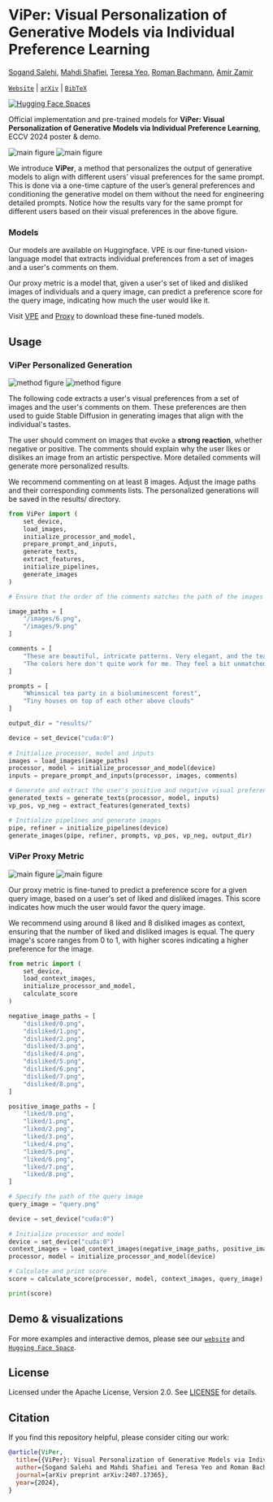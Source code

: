 # ViPer: Visual Personalization of Generative Models via Individual Preference Learning

[Sogand Salehi](https://sogandstormesalehi.github.io/), [Mahdi Shafiei](), [Teresa Yeo](https://aserety.github.io/), [Roman Bachmann](https://roman-bachmann.github.io/), [Amir Zamir](https://vilab.epfl.ch/zamir/)


 [`Website`](https://viper.epfl.ch/) | [`arXiv`](https://arxiv.org/abs/2407.17365) | [`BibTeX`](#citation)

[![Hugging Face Spaces](https://img.shields.io/badge/%F0%9F%A4%97%20Hugging%20Face-Spaces-blue)](https://huggingface.co/spaces/EPFL-VILAB/ViPer)


Official implementation and pre-trained models for **ViPer: Visual Personalization of Generative Models via Individual Preference Learning**, ECCV 2024 poster & demo.


![main figure](./assets/pf-nightmode.png#gh-dark-mode-only)
![main figure](./assets/pf-lightmode.png#gh-light-mode-only)

We introduce **ViPer**, a method that personalizes the output of generative models to align with different users’ visual preferences for the same prompt. This is done via a one-time capture of the user’s general preferences and conditioning the generative model on them without the need for engineering detailed prompts. Notice how the results vary for the same prompt for different users based on their visual preferences in the above figure.


### Models

Our models are available on Huggingface. VPE is our fine-tuned vision-language model that extracts individual preferences from a set of images and a user's comments on them.

Our proxy metric is a model that, given a user's set of liked and disliked images of individuals and a query image, can predict a preference score for the query image, indicating how much the user would like it.

Visit [VPE](https://huggingface.co/EPFL-VILAB/VPE-ViPer) and [Proxy](https://huggingface.co/EPFL-VILAB/Metric-ViPer) to download these fine-tuned models. 

## Usage

### ViPer Personalized Generation

![method figure](./assets/viper-method-nightmode.png#gh-dark-mode-only)
![method figure](./assets/viper-method-lightmode.png#gh-light-mode-only)

The following code extracts a user's visual preferences from a set of images and the user's comments on them. These preferences are then used to guide Stable Diffusion in generating images that align with the individual's tastes.

The user should comment on images that evoke a **strong reaction**, whether negative or positive. The comments should explain why the user likes or dislikes an image from an artistic perspective. More detailed comments will generate more personalized results.

We recommend commenting on at least 8 images. Adjust the image paths and their corresponding comments lists. The personalized generations will be saved in the results/ directory.

```python
from ViPer import (
    set_device,
    load_images,
    initialize_processor_and_model,
    prepare_prompt_and_inputs,
    generate_texts,
    extract_features,
    initialize_pipelines,
    generate_images
)

# Ensure that the order of the comments matches the path of the images they refer to.

image_paths = [
    "/images/6.png",
    "/images/9.png"
]

comments = [
    "These are beautiful, intricate patterns. Very elegant, and the teal blue colors are lovely. I love the flowing lines.",
    "The colors here don't quite work for me. They feel a bit unmatched and artificial. The concept also seems a bit boring and artificial to me.",
]

prompts = [
    "Whimsical tea party in a bioluminescent forest",
    "Tiny houses on top of each other above clouds"
]

output_dir = "results/"

device = set_device("cuda:0")
    
# Initialize processor, model and inputs
images = load_images(image_paths)
processor, model = initialize_processor_and_model(device)
inputs = prepare_prompt_and_inputs(processor, images, comments)

# Generate and extract the user's positive and negative visual preferences
generated_texts = generate_texts(processor, model, inputs)
vp_pos, vp_neg = extract_features(generated_texts)

# Initialize pipelines and generate images
pipe, refiner = initialize_pipelines(device)
generate_images(pipe, refiner, prompts, vp_pos, vp_neg, output_dir)

```

### ViPer Proxy Metric

![main figure](./assets/metric-nightmode.png#gh-dark-mode-only)
![main figure](./assets/metric-lightmode.png#gh-light-mode-only)


Our proxy metric is fine-tuned to predict a preference score for a given query image, based on a user's set of liked and disliked images. This score indicates how much the user would favor the query image.

We recommend using around 8 liked and 8 disliked images as context, ensuring that the number of liked and disliked images is equal. The query image's score ranges from 0 to 1, with higher scores indicating a higher preference for the image.

```python
from metric import (
    set_device,
    load_context_images,
    initialize_processor_and_model,
    calculate_score
)

negative_image_paths = [
    "disliked/0.png",
    "disliked/1.png",
    "disliked/2.png",
    "disliked/3.png",
    "disliked/4.png",
    "disliked/5.png",
    "disliked/6.png",
    "disliked/7.png",
    "disliked/8.png",
]

positive_image_paths = [
    "liked/0.png",
    "liked/1.png",
    "liked/2.png",
    "liked/3.png",
    "liked/4.png",
    "liked/5.png",
    "liked/6.png",
    "liked/7.png",
    "liked/8.png",
]

# Specify the path of the query image
query_image = "query.png"

device = set_device("cuda:0")
    
# Initialize processor and model
device = set_device("cuda:0")
context_images = load_context_images(negative_image_paths, positive_image_paths)
processor, model = initialize_processor_and_model(device)

# Calculate and print score
score = calculate_score(processor, model, context_images, query_image)

print(score)

```


## Demo & visualizations

For more examples and interactive demos, please see our [`website`](https://viper.epfl.ch/) and [`Hugging Face Space`](https://huggingface.co/spaces/EPFL-VILAB/ViPer).


## License

Licensed under the Apache License, Version 2.0. See [LICENSE](/LICENSE) for details.

## Citation

If you find this repository helpful, please consider citing our work:

```BibTeX
@article{ViPer,
  title={{ViPer}: Visual Personalization of Generative Models via Individual Preference Learning},
  author={Sogand Salehi and Mahdi Shafiei and Teresa Yeo and Roman Bachmann and Amir Zamir},
  journal={arXiv preprint arXiv:2407.17365},
  year={2024},
}
```
